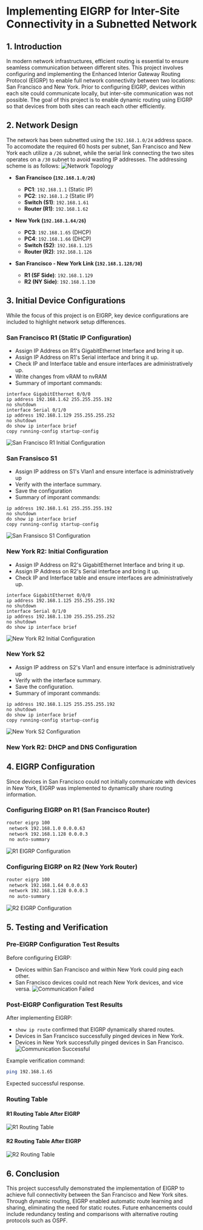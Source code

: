 # **Implementing EIGRP for Inter-Site Connectivity in a Subnetted Network**

## **1. Introduction**
In modern network infrastructures, efficient routing is essential to ensure seamless communication between different sites. This project involves configuring and implementing the Enhanced Interior Gateway Routing Protocol (EIGRP) to enable full network connectivity between two locations: San Francisco and New York. Prior to configuring EIGRP, devices within each site could communicate locally, but inter-site communication was not possible. The goal of this project is to enable dynamic routing using EIGRP so that devices from both sites can reach each other efficiently.

## **2. Network Design**
The network has been subnetted using the `192.168.1.0/24` address space. To accomodate the required 60 hosts per subnet, San Francisco and New York each utilize a `/26` subnet, while the serial link connecting the two sites operates on a `/30` subnet to avoid wasting IP addresses. The addressing scheme is as follows:
![Network Topology](/screenshot/003/network_topology-00.png)
- **San Francisco (`192.168.1.0/26`)**
  - **PC1**: `192.168.1.1` (Static IP)
  - **PC2**: `192.168.1.2` (Static IP)
  - **Switch (S1)**: `192.168.1.61`
  - **Router (R1)**: `192.168.1.62`

- **New York (`192.168.1.64/26`)**
  - **PC3**: `192.168.1.65` (DHCP)
  - **PC4**: `192.168.1.66` (DHCP)
  - **Switch (S2)**: `192.168.1.125`
  - **Router (R2)**: `192.168.1.126`

- **San Francisco - New York Link (`192.168.1.128/30`)**
  - **R1 (SF Side)**: `192.168.1.129`
  - **R2 (NY Side)**: `192.168.1.130`

## **3. Initial Device Configurations**
While the focus of this project is on EIGRP, key device configurations are included to highlight network setup differences. 

### **San Francisco R1 (Static IP Configuration)**
- Assign IP Address on R1's GigabitEthernet Interface and bring it up.
- Assign IP Address on R1's Serial interface and bring it up.
- Check IP and Interface table and ensure interfaces are administratively up.
- Write changes from vRAM to nvRAM
- Summary of important commands:
```Cisco IOS
interface GigabitEthernet 0/0/0
ip address 192.168.1.62 255.255.255.192
no shutdown
interface Serial 0/1/0
ip address 192.168.1.129 255.255.255.252
no shutdown
do show ip interface brief
copy running-config startup-config
```
![San Francisco R1 Initial Configuration](/screenshot/003/config-r1_initial.png)

### San Fransisco S1
- Assign IP address on S1's Vlan1 and ensure interface is administratively up
- Verify with the interface summary.
- Save the configuration
- Summary of imporant commands:
``` Cisco IOS
ip address 192.168.1.61 255.255.255.192
no shutdown
do show ip interface brief
copy running-config startup-config
```
![San Fransisco S1 Configuration](/screenshot/003/config-s1_initial.png)

### **New York R2: Initial Configuration**
- Assign IP Address on R2's GigabitEthernet Interface and bring it up.
- Assign IP Address on R2's Serial interface and bring it up.
- Check IP and Interface table and ensure interfaces are administratively up.
```Cisco IOS
interface GigabitEthernet 0/0/0
ip address 192.168.1.125 255.255.255.192
no shutdown
interface Serial 0/1/0
ip address 192.168.1.130 255.255.255.252
no shutdown
do show ip interface brief
```
![New York R2 Initial Configuration](/screenshot/003/config-r2_initial.png)

### New York S2
- Assign IP address on S2's Vlan1 and ensure interface is administratively up
- Verify with the interface summary.
- Save the configuration.
- Summary of imporant commands:
``` Cisco IOS
ip address 192.168.1.125 255.255.255.192
no shutdown
do show ip interface brief
copy running-config startup-config
```
![New York S2 Configuration](/screenshot/003/config-s2_initial.png)

### New York R2: DHCP and DNS Configuration

## **4. EIGRP Configuration**
Since devices in San Francisco could not initially communicate with devices in New York, EIGRP was implemented to dynamically share routing information.

### **Configuring EIGRP on R1 (San Francisco Router)**
```bash
router eigrp 100
 network 192.168.1.0 0.0.0.63
 network 192.168.1.128 0.0.0.3
 no auto-summary
```
![R1 EIGRP Configuration](/screenshot/003/r1_eigrp.png)

### **Configuring EIGRP on R2 (New York Router)**
```bash
router eigrp 100
 network 192.168.1.64 0.0.0.63
 network 192.168.1.128 0.0.0.3
 no auto-summary
```
![R2 EIGRP Configuration](/screenshot/003/r2_eigrp.png)

## **5. Testing and Verification**
### **Pre-EIGRP Configuration Test Results**
Before configuring EIGRP:
- Devices within San Francisco and within New York could ping each other.
- San Francisco devices could not reach New York devices, and vice versa.
![Communication Failed](/screenshot/003/ping_fail.png)

### **Post-EIGRP Configuration Test Results**
After implementing EIGRP:
- `show ip route` confirmed that EIGRP dynamically shared routes.
- Devices in San Francisco successfully pinged devices in New York.
- Devices in New York successfully pinged devices in San Francisco.
![Communication Successful](/screenshot/003/ping_success.png)

Example verification command:
```bash
ping 192.168.1.65
```
Expected successful response.

### Routing Table
#### R1 Routing Table After EIGRP
![R1 Routing Table](/screenshot/003/r1_routing_table.png)

#### R2 Routing Table After EIGRP
![R2 Routing Table](/screenshot/003/r2_routing_table.png)

## **6. Conclusion**
This project successfully demonstrated the implementation of EIGRP to achieve full connectivity between the San Francisco and New York sites. Through dynamic routing, EIGRP enabled automatic route learning and sharing, eliminating the need for static routes. Future enhancements could include redundancy testing and comparisons with alternative routing protocols such as OSPF.

